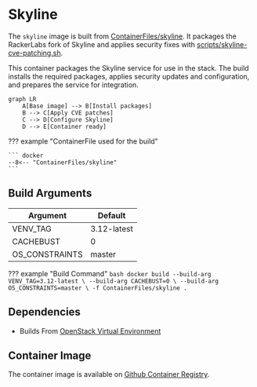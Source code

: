 # Skyline

The `skyline` image is built from [ContainerFiles/skyline](https://github.com/rackerlabs/genestack-images/blob/main/ContainerFiles/skyline). It packages the RackerLabs fork of Skyline and applies security fixes with [scripts/skyline-cve-patching.sh](https://github.com/rackerlabs/genestack-images/blob/main/scripts/skyline-cve-patching.sh).

This container packages the Skyline service for use in the stack. The build installs the required packages, applies security updates and configuration, and prepares the service for integration.

``` mermaid
graph LR
    A[Base image] --> B[Install packages]
    B --> C[Apply CVE patches]
    C --> D[Configure Skyline]
    D --> E[Container ready]
```

??? example "ContainerFile used for the build"

    ``` docker
    --8<-- "ContainerFiles/skyline"
    ```

## Build Arguments

| Argument | Default |
| --- | --- |
| VENV_TAG | 3.12-latest |
| CACHEBUST | 0 |
| OS_CONSTRAINTS | master |

??? example "Build Command"
    ```bash
    docker build
    --build-arg VENV_TAG=3.12-latest \
    --build-arg CACHEBUST=0 \
    --build-arg OS_CONSTRAINTS=master \
    -f ContainerFiles/skyline .
    ```

## Dependencies

- Builds From [OpenStack Virtual Environment](openstack-venv.md)

## Container Image

The container image is available on [Github Container Registry](https://github.com/rackerlabs/genestack-images/pkgs/container/genestack-images%2Fskyline).
